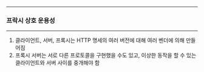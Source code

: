 -----
### 프락시 상호 운용성
-----
1. 클라이언트, 서버, 프록시는 HTTP 명세의 여러 버전에 대해 여러 벤더에 의해 만들어짐
2. 프록시 서버는 서로 다른 프로토콜을 구현했을 수도 있고, 이상한 동작을 할 수 있는 클라이언트와 서버 사이를 중개해야 함
